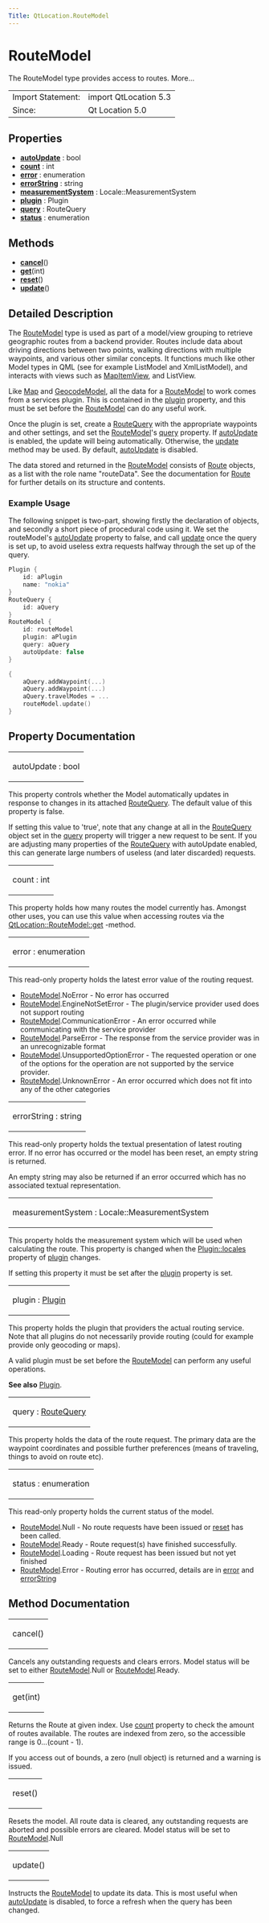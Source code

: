 ```yaml
---
Title: QtLocation.RouteModel
---
```

        
RouteModel
==========

<span class="subtitle"></span>
The RouteModel type provides access to routes. More...

|                   |                       |
|-------------------|-----------------------|
| Import Statement: | import QtLocation 5.3 |
| Since:            | Qt Location 5.0       |

<span id="properties"></span>
Properties
----------

-   ****[autoUpdate](#autoUpdate-prop)**** : bool
-   ****[count](#count-prop)**** : int
-   ****[error](#error-prop)**** : enumeration
-   ****[errorString](#errorString-prop)**** : string
-   ****[measurementSystem](#measurementSystem-prop)**** : Locale::MeasurementSystem
-   ****[plugin](#plugin-prop)**** : Plugin
-   ****[query](#query-prop)**** : RouteQuery
-   ****[status](#status-prop)**** : enumeration

<span id="methods"></span>
Methods
-------

-   ****[cancel](#cancel-method)****()
-   ****[get](#get-method)****(int)
-   ****[reset](#reset-method)****()
-   ****[update](#update-method)****()

<span id="details"></span>
Detailed Description
--------------------

The [RouteModel](index.html) type is used as part of a model/view grouping to retrieve geographic routes from a backend provider. Routes include data about driving directions between two points, walking directions with multiple waypoints, and various other similar concepts. It functions much like other Model types in QML (see for example ListModel and XmlListModel), and interacts with views such as [MapItemView](../QtLocation.MapItemView.md), and ListView.

Like [Map](../QtLocation.Map.md) and [GeocodeModel](../QtLocation.GeocodeModel.md), all the data for a [RouteModel](index.html) to work comes from a services plugin. This is contained in the [plugin](../QtLocation.location-places-qml.md#plugin) property, and this must be set before the [RouteModel](index.html) can do any useful work.

Once the plugin is set, create a [RouteQuery](../QtLocation.RouteQuery.md) with the appropriate waypoints and other settings, and set the [RouteModel](index.html)'s [query](#query-prop) property. If [autoUpdate](#autoUpdate-prop) is enabled, the update will being automatically. Otherwise, the [update](#update-method) method may be used. By default, [autoUpdate](#autoUpdate-prop) is disabled.

The data stored and returned in the [RouteModel](index.html) consists of [Route](../QtLocation.Route.md) objects, as a list with the role name "routeData". See the documentation for [Route](../QtLocation.Route.md) for further details on its structure and contents.

<span id="example-usage"></span>
### Example Usage

The following snippet is two-part, showing firstly the declaration of objects, and secondly a short piece of procedural code using it. We set the routeModel's [autoUpdate](#autoUpdate-prop) property to false, and call [update](#update-method) once the query is set up, to avoid useless extra requests halfway through the set up of the query.

``` cpp
Plugin {
    id: aPlugin
    name: "nokia"
}
RouteQuery {
    id: aQuery
}
RouteModel {
    id: routeModel
    plugin: aPlugin
    query: aQuery
    autoUpdate: false
}
```

``` cpp
{
    aQuery.addWaypoint(...)
    aQuery.addWaypoint(...)
    aQuery.travelModes = ...
    routeModel.update()
}
```

Property Documentation
----------------------

<table>
<colgroup>
<col width="100%" />
</colgroup>
<tbody>
<tr class="odd">
<td><p><span id="autoUpdate-prop"></span><span class="name">autoUpdate</span> : <span class="type">bool</span></p></td>
</tr>
</tbody>
</table>

This property controls whether the Model automatically updates in response to changes in its attached [RouteQuery](../QtLocation.RouteQuery.md). The default value of this property is false.

If setting this value to 'true', note that any change at all in the [RouteQuery](../QtLocation.RouteQuery.md) object set in the [query](#query-prop) property will trigger a new request to be sent. If you are adjusting many properties of the [RouteQuery](../QtLocation.RouteQuery.md) with autoUpdate enabled, this can generate large numbers of useless (and later discarded) requests.

<table>
<colgroup>
<col width="100%" />
</colgroup>
<tbody>
<tr class="odd">
<td><p><span id="count-prop"></span><span class="name">count</span> : <span class="type">int</span></p></td>
</tr>
</tbody>
</table>

This property holds how many routes the model currently has. Amongst other uses, you can use this value when accessing routes via the [QtLocation::RouteModel::get](#get-method) -method.

<table>
<colgroup>
<col width="100%" />
</colgroup>
<tbody>
<tr class="odd">
<td><p><span id="error-prop"></span><span class="name">error</span> : <span class="type">enumeration</span></p></td>
</tr>
</tbody>
</table>

This read-only property holds the latest error value of the routing request.

-   [RouteModel](index.html).NoError - No error has occurred
-   [RouteModel](index.html).EngineNotSetError - The plugin/service provider used does not support routing
-   [RouteModel](index.html).CommunicationError - An error occurred while communicating with the service provider
-   [RouteModel](index.html).ParseError - The response from the service provider was in an unrecognizable format
-   [RouteModel](index.html).UnsupportedOptionError - The requested operation or one of the options for the operation are not supported by the service provider.
-   [RouteModel](index.html).UnknownError - An error occurred which does not fit into any of the other categories

<table>
<colgroup>
<col width="100%" />
</colgroup>
<tbody>
<tr class="odd">
<td><p><span id="errorString-prop"></span><span class="name">errorString</span> : <span class="type">string</span></p></td>
</tr>
</tbody>
</table>

This read-only property holds the textual presentation of latest routing error. If no error has occurred or the model has been reset, an empty string is returned.

An empty string may also be returned if an error occurred which has no associated textual representation.

<table>
<colgroup>
<col width="100%" />
</colgroup>
<tbody>
<tr class="odd">
<td><p><span id="measurementSystem-prop"></span><span class="name">measurementSystem</span> : <span class="type">Locale::MeasurementSystem</span></p></td>
</tr>
</tbody>
</table>

This property holds the measurement system which will be used when calculating the route. This property is changed when the [Plugin::locales](../QtLocation.Plugin.md#locales-prop) property of [plugin](#plugin-prop) changes.

If setting this property it must be set after the [plugin](#plugin-prop) property is set.

<table>
<colgroup>
<col width="100%" />
</colgroup>
<tbody>
<tr class="odd">
<td><p><span id="plugin-prop"></span><span class="name">plugin</span> : <span class="type"><a href="QtLocation.Plugin.md">Plugin</a></span></p></td>
</tr>
</tbody>
</table>

This property holds the plugin that providers the actual routing service. Note that all plugins do not necessarily provide routing (could for example provide only geocoding or maps).

A valid plugin must be set before the [RouteModel](index.html) can perform any useful operations.

**See also** [Plugin](../QtLocation.location-places-qml.md#plugin).

<table>
<colgroup>
<col width="100%" />
</colgroup>
<tbody>
<tr class="odd">
<td><p><span id="query-prop"></span><span class="name">query</span> : <span class="type"><a href="QtLocation.RouteQuery.md">RouteQuery</a></span></p></td>
</tr>
</tbody>
</table>

This property holds the data of the route request. The primary data are the waypoint coordinates and possible further preferences (means of traveling, things to avoid on route etc).

<table>
<colgroup>
<col width="100%" />
</colgroup>
<tbody>
<tr class="odd">
<td><p><span id="status-prop"></span><span class="name">status</span> : <span class="type">enumeration</span></p></td>
</tr>
</tbody>
</table>

This read-only property holds the current status of the model.

-   [RouteModel](index.html).Null - No route requests have been issued or [reset](#reset-method) has been called.
-   [RouteModel](index.html).Ready - Route request(s) have finished successfully.
-   [RouteModel](index.html).Loading - Route request has been issued but not yet finished
-   [RouteModel](index.html).Error - Routing error has occurred, details are in [error](#error-prop) and [errorString](#errorString-prop)

Method Documentation
--------------------

<table>
<colgroup>
<col width="100%" />
</colgroup>
<tbody>
<tr class="odd">
<td><p><span id="cancel-method"></span><span class="name">cancel</span>()</p></td>
</tr>
</tbody>
</table>

Cancels any outstanding requests and clears errors. Model status will be set to either [RouteModel](index.html).Null or [RouteModel](index.html).Ready.

<table>
<colgroup>
<col width="100%" />
</colgroup>
<tbody>
<tr class="odd">
<td><p><span id="get-method"></span><span class="name">get</span>(<span class="type">int</span>)</p></td>
</tr>
</tbody>
</table>

Returns the Route at given index. Use [count](#count-prop) property to check the amount of routes available. The routes are indexed from zero, so the accessible range is 0...(count - 1).

If you access out of bounds, a zero (null object) is returned and a warning is issued.

<table>
<colgroup>
<col width="100%" />
</colgroup>
<tbody>
<tr class="odd">
<td><p><span id="reset-method"></span><span class="name">reset</span>()</p></td>
</tr>
</tbody>
</table>

Resets the model. All route data is cleared, any outstanding requests are aborted and possible errors are cleared. Model status will be set to [RouteModel](index.html).Null

<table>
<colgroup>
<col width="100%" />
</colgroup>
<tbody>
<tr class="odd">
<td><p><span id="update-method"></span><span class="name">update</span>()</p></td>
</tr>
</tbody>
</table>

Instructs the [RouteModel](index.html) to update its data. This is most useful when [autoUpdate](#autoUpdate-prop) is disabled, to force a refresh when the query has been changed.


